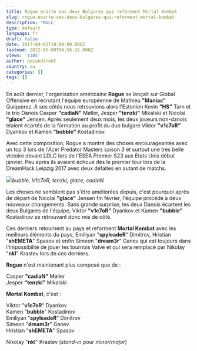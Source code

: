 ```yaml
---
title: Rogue écarte ses deux Bulgares qui reforment Mortal Kombat
slug: rogue-ecarte-ses-deux-bulgares-qui-reforment-mortal-kombat
description: 'NULL'
type: default
language: fr
draft: false
date: 2017-04-03T19:00:00.000Z
lastmod: 2022-05-09T04:56:26.000Z
views: '1385'
author: neLendirekt
country: eu
categories: []
tags: []
---
```

En août dernier, l'organisation américaine **Rogue** se lançait sur Global Offensive en recrutant l'équipe européenne de Mathieu **"Maniac"** Quiquerez. A ses côtés nous retrouvions alors l'Estonien Kevin **"HS"** Tarn et le trio Danois Casper **"cadiaN"** Møller, Jesper **"tenzki"** Mikalski et Nicolai **"glace"** Jensen. Après seulement deux mois, les deux joueurs non-danois étaient écartés de la formation au profit du duo bulgare Viktor **"v1c7oR"** Dyankov et Kamen **"bubble"** Kostadinov.

Avec cette composition, Rogue a montré des choses encourageantes avec un top 3 lors de l'Acer Predator Masters saison 3 et surtout une très belle victoire devant LDLC lors de l'ESEA Premier S23 aux Etats Unis début janvier. Peu après ils avaient échoué dès le premier tour lors de la DreamHack Leipzig 2017 avec deux défaites en autant de matchs.

![](/storage/images/58e2875132e12_rogue-at-dreamhack-leipzig-2017jpg.jpg)_bubble, V1c7oR, tenzki, glace, cadiaN_

Les choses ne semblent pas s'être améliorées depuis, c'est pourquoi après de départ de Nicolai **"glace"** Jensen fin février, l'équipe procède à deux nouveaux changements. Sans grande surprise, les deux Danois écartent les deux Bulgares de l'équipe, Viktor **"v1c7oR"** Dyankov et Kamen **"bubble"** Kostadinov se retrouvant donc mis de côté.

Ces derniers retournent au pays et reforment **Mortal Kombat** avec les meilleurs éléments du pays, Emiliyan "**spyleadeR**" Dimitrov, Hristian "**shEMETA**" Spasov et enfin Simeon "**dream3r**" Ganev qui est toujours dans l'impossibilité de jouer les tournois Valve et qui sera remplacé par Nikolay "**nkl**" Krastev lors de ces derniers.

**Rogue** n'est maintenant plus composé que de : 

Casper **"cadiaN"** Møller  
Jesper **"tenzki"** Mikalski

**Mortal Kombat**, c'est :

Viktor "**v1c7oR**" Dyankov  
Kamen "**bubble**" Kostadinov  
Emiliyan "**spyleadeR**" Dimitrov  
Simeon "**dream3r**" Ganev  
Hristian "**shEMETA**" Spasov 

Nikolay "**nkl**" Krastev (_stand-in pour minor/major_)
